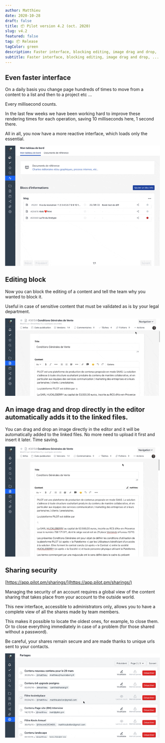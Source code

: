 ```yaml
---
author: Matthieu
date: 2020-10-28
draft: false
title: 📦 Pilot version 4.2 (oct. 2020)
slug: v4.2
featured: false
tag: 📦 Release
tagColor: green
description: Faster interface, blocking editing, image drag and drop, ...
subtitle: Faster interface, blocking editing, image drag and drop, ...
---
```


## Even faster interface

On a daily basis you change page hundreds of times to move from a content to a list and then to a project etc ...

Every millisecond counts.

In the last few weeks we have been working hard to improve these rendering times for each operation, saving 10 milliseconds here, 1 second there.

All in all, you now have a more reactive interface, which loads only the essential.

![fast.gif](fast.gif)


## Editing block

Now you can block the editing of a content and tell the team why you wanted to block it.

Useful in case of sensitive content that must be validated as is by your legal department.

![blocage.gif](blocage.gif)


## An image drag and drop directly in the editor automatically adds it to the linked files.

You can drag and drop an image directly in the editor and it will be automatically added to the linked files. No more need to upload it first and insert it later. Time saving.

![dragupload.gif](dragupload.gif)

## Sharing security  

[https://app.pilot.pm/sharings/](https://app.pilot.pm/sharings/)

Managing the security of an account requires a global view of the content sharing that takes place from your account to the outside world. 

This new interface, accessible to administrators only, allows you to have a complete view of all the shares made by team members. 

This makes it possible to locate the oldest ones, for example, to close them. Or to close everything immediately in case of a problem (for those shared without a password).

Be careful, your shares remain secure and are made thanks to unique urls sent to your contacts.

![security.gif](security.gif)